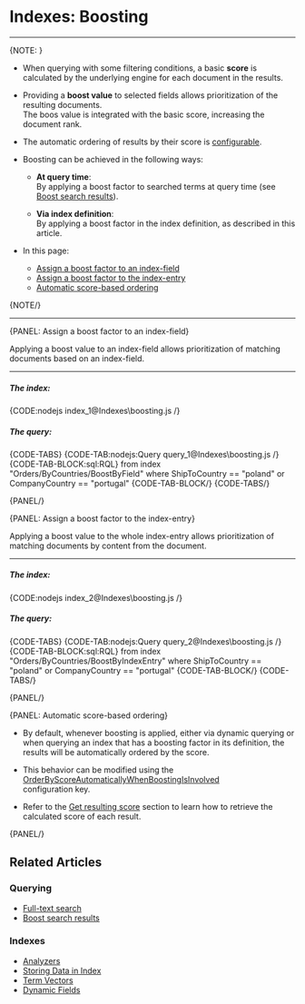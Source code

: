 # Indexes: Boosting
---

{NOTE: }

* When querying with some filtering conditions, a basic **score** is 
  calculated by the underlying engine for each document in the results.  

* Providing a **boost value** to selected fields allows prioritization of the resulting documents.  
  The boos value is integrated with the basic score, increasing the document rank.  

* The automatic ordering of results by their score is [configurable](../indexes/boosting#automatic-score-based-ordering).  

* Boosting can be achieved in the following ways:

    * **At query time**:  
      By applying a boost factor to searched terms at query time (see [Boost search results](../client-api/session/querying/text-search/boost-search-results)).  

    * **Via index definition**:  
      By applying a boost factor in the index definition, as described in this article.  
 
* In this page:
    * [Assign a boost factor to an index-field](../indexes/boosting#assign-a-boost-factor-to-an-index-field)
    * [Assign a boost factor to the index-entry](../indexes/boosting#assign-a-boost-factor-to-the-index-entry)
    * [Automatic score-based ordering](../indexes/boosting#automatic-score-based-ordering)

{NOTE/}

---

{PANEL: Assign a boost factor to an index-field}

Applying a boost value to an index-field allows prioritization of matching documents based on an index-field.

---


##### The index:

{CODE:nodejs index_1@Indexes\boosting.js /}

##### The query:

{CODE-TABS}
{CODE-TAB:nodejs:Query query_1@Indexes\boosting.js /}
{CODE-TAB-BLOCK:sql:RQL}
from index "Orders/ByCountries/BoostByField"
where ShipToCountry == "poland" or CompanyCountry == "portugal"
{CODE-TAB-BLOCK/}
{CODE-TABS/}

{PANEL/}

{PANEL: Assign a boost factor to the index-entry}

Applying a boost value to the whole index-entry allows prioritization of matching documents by content from the document.

---

##### The index:

{CODE:nodejs index_2@Indexes\boosting.js /}

##### The query:

{CODE-TABS}
{CODE-TAB:nodejs:Query query_2@Indexes\boosting.js /}
{CODE-TAB-BLOCK:sql:RQL}
from index "Orders/ByCountries/BoostByIndexEntry"
where ShipToCountry == "poland" or CompanyCountry == "portugal"
{CODE-TAB-BLOCK/}
{CODE-TABS/}

{PANEL/}

{PANEL: Automatic score-based ordering}

* By default, whenever boosting is applied, either via dynamic querying or when querying an index 
  that has a boosting factor in its definition, the results will be automatically ordered by the score.  

* This behavior can be modified using the [OrderByScoreAutomaticallyWhenBoostingIsInvolved](../server/configuration/indexing-configuration#indexing.orderbyscoreautomaticallywhenboostingisinvolved)    
  configuration key.

* Refer to the [Get resulting score](../client-api/session/querying/sort-query-results#get-resulting-score) 
  section to learn how to retrieve the calculated score of each result.  

{PANEL/}

## Related Articles

### Querying

- [Full-text search](../client-api/session/querying/text-search/full-text-search)
- [Boost search results](../client-api/session/querying/text-search/boost-search-results)

### Indexes

- [Analyzers](../indexes/using-analyzers)
- [Storing Data in Index](../indexes/storing-data-in-index)
- [Term Vectors](../indexes/using-term-vectors)
- [Dynamic Fields](../indexes/using-dynamic-fields)
